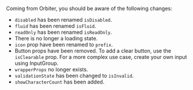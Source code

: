 Coming from Orbiter, you should be aware of the following changes:

- `disabled` has been renamed `isDisabled`.
- `fluid` has been renamed `isFluid`.
- `readOnly` has been renamed `isReadOnly`.
- There is no longer a loading state.
- `icon` prop have been renamed to `prefix`.
- Button props have been removed. To add a clear button, use the `isClearable` prop. For a more complex use case, create your own input using InputGroup.
- `wrapperProps` no longer exists.
- `validationState` has been changed to `isInvalid`.
- `showCharacterCount` has been added.
